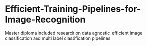 # Efficient-Training-Pipelines-for-Image-Recognition
Master diploma included research on data agnostic, efficient image classification and multi label classification pipelines
